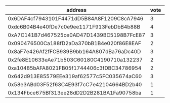 address|vote|timestamp|signature
---|---|---|---
0x6DAF4cf7943101F4471dD5B84A8F1209C8cA7946|3|1601042972|0x0a01f38e20e4bec3a128acd299fa6abbd2ec12eaff9cfb4e9410bb9f08492ceb5fa36c8a7090165de37d34b9d62a0ed9d8b6948cf582e1863b42c8d574398c4e1c
0xdc6B04B4e40fDe7c0e9ee1171F913FebDbB4b88B|4|1601043277|0x71d38d244a7d64179ae5954a64f171b745cd5dcaff382415e30be55020076465233580a596a55d793a0b4f864d38c32c69da0f6ad0fac93f9a34e790f9d81da01b
0xA7C141B7d467525ce0AD47D1439BC5198B7FcE87|3|1601043437|0x3e67a224750d6c7f1d0eea3855807ffd18f3b97dc98c1c54aa0ed03982a3366d6125fbc171d8e51d6225afbdf6da524d604b9292b840b262b2d99632918775151c
0x090476500Ca188fD2aDa370bB1B4e020f86E8EAF|2|1601043610|0x9bfb962b366737b0925d18d31723bc65cecfc68d864c10ab99e4404789734ef90fbd848e78eccd841a8cee2df9a78f6dcde84183733861c236ab04bf1afa239d1b
0x8aF7e426Af2fFCB939B9bb164A807dBa76aDc40D|3|1601043716|0x5f505b9b117c145a219b9ae4ae02633c3e97fbdbb4d44b2e593fa8abd8ac06bb517f636527d9b6ea36c96d754ea52481cc47d7b9a0b2a35335b7246eaf1d904e1c
0x2fe8E10633eAe71b503C60180C4190710a132237|2|1601044272|0x138ffe9cc86ebf30ae224a107fdd4fb9fffb16de5fdd97688e025207a0303230169130fc05530fefb51b76198fc0ef6940698ef49aa5b5791195c108b926087b1c
0xa10485bAFA8021FB05f1744406c3fDBC34786954|2|1601044489|0xa07b9d0acdee4ebb88f23e5700312e4ab1065f7869d377474d7d178c74c4dca3168888b3ba3bfc84ce660e1b290ac2ac6acdd43beed6a80ff41b42bfde7c5b151c
0x642d913E85579EEe319af62577c5FC035674aC60|3|1601044514|0xcc0182b3e0dbc381e5ff181b294d11fcf88c9cbe20e2ea4a49589429d5dfbdf51e8a1c25fec8a1270fff8eb7e0256fe8c68bbfd66fa18a87d90c0c1316e5204c1b
0x58e3ABd03F52f63C4E93f7cC7e42104664BD2b40|1|1601045122|0xcc83b5af9065a34e006b883d5324072d964fb20ce2102d3836ec137a88367a8e15afb60d0a0b7c98bb7d0ac995516881c005b66ff77e88e97290e636dcb279e51b
0x134Fbce675Bf313ee28dD2D2B281BA1Fa90758ba|1|1601045235|0x930477eb44bf8e43730f8a4c225a0d3c426c88645a571765d0bf522471b3a5201ee8a66750cfbafe3316c0318724e44e74ec1357d3cad4fbd40be92c725692d91c